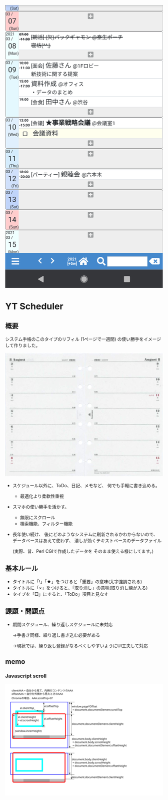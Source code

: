 ![](docs/sample1.png)

# YT Scheduler

## 概要

システム手帳のこのタイプのリフィル
(1ページで一週間)
の使い勝手をイメージして作りました。

![](docs/refill1.jpg)
  
* スケジュール以外に、ToDo、日記、メモなど、
  何でも手軽に書き込める。
  - 最適化より柔軟性重視

* スマホの使い勝手を活かす。
  - 無限にスクロール
  - 検索機能、フィルター機能

* 長年使い続け、
  後にどのようなシステムに刷新されるかわからないので、
  データベースはあえて使わず、
  潰しが効くテキストベースのデータファイル
  
  (実際、昔、Perl CGIで作成したデータを
  そのまま使える様にしてます。)

## 基本ルール

* タイトルに「!」「★」をつけると「重要」の意味(太字強調される)
* タイトルに「×」をつけると、「取り消し」の意味(取り消し線が入る)
* タイプを「□」にすると、「ToDo」項目と見なす

## 課題・問題点

* 期間スケジュール、繰り返しスケジュールに未対応

  →手書き同様、繰り返し書き込む必要がある

  →現状では、繰り返し登録がなるべくしやすいようにUI工夫して対応

## memo

### Javascript scroll

![](docs/javascript-scroll.svg)
